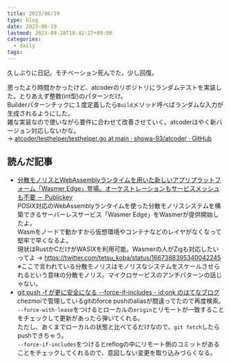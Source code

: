 ```yaml
---
title: 2023/06/19
type: blog
date: 2023-06-19
lastmod: 2023-09-28T18:42:27+09:00
categories:
  - daily
tags:
---
```


久しぶりに日記。モチベーション死んでた。少し回復。  

思ったより時間かかったけど、atcoderのリポジトリにランダムテストを実装した。とりあえず整数(int型)のパターンだけ。  
Builderパターンチックに１度定義したら`Build`メソッド呼べばランダムな入力が生成されるようにした。  
雑な実装なので使いながら要件に合わせて改善させていく。atcoderはやく新バージョン対応しないかな。  
→ [atcoder/testhelper/testhelper.go at main · showa-93/atcoder · GitHub](https://github.com/showa-93/atcoder/blob/main/testhelper/testhelper.go)  

## 読んだ記事

- [分散モノリスとWebAssemblyランタイムを用いた新しいアプリプラットフォーム「Wasmer Edge」登場。オーケストレーションもサービスメッシュも不要 － Publickey](https://www.publickey1.jp/blog/23/webassemblywasmer_edge.html)  
  POSIX対応のWebAssemblyランタイムを使った分散モノリスシステムを構築できるサーバーレスサービス「Wasmer Edge」をWasmerが提供開始したよ。  
  Wasmをノードで動かすから仮想環境やコンテナなどのレイヤがなくなって堅牢で早くなるよ。  
  現状はRustかCだけがWASIXを利用可能。Wasmerの人がZigも対応したいってよ → <https://twitter.com/tetsu_koba/status/1667388395340042245>  
  ※ここで言われている分散モノリスはモノリスなシステムをスケールさせられるという意味の分散モノリス。マイクロサービスのアンチパターンの話じゃない。  
- [git push -f が更に安全になる --force-if-includes - id:onk のはてなブログ](https://onk.hatenablog.jp/entry/2022/12/18/000000)  
  chezmoiで管理しているgitのforce pushのaliasが間違ってたので再度検索。  
  `--force-with-lease`をつけるとローカルの`origin`とリモートが一致することをチェックして更新があったら弾いてくれる。  
  ただし、あくまでローカルの状態と比べてるだけなので、`git fetch`したらpushできちゃう。  
  `--force-if-includes`をつけるとreflogの中にリモート側のコミットがあることをチェックしてくれるので、意図しない変更を取り込みづらくなる。  
